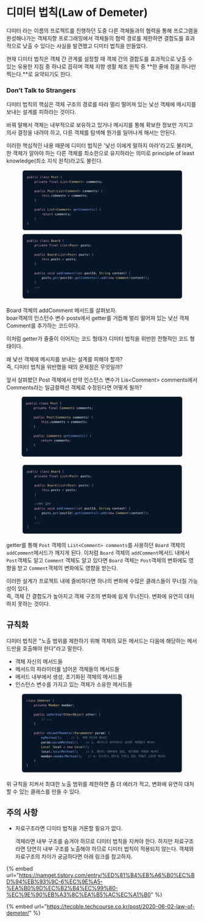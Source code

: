 # 디미터 법칙(Law of Demeter)

디미터 라는 이름의 프로젝트를 진행하던 도중 다른 객체들과의 협력을 통해 프로그램을 완성해나가는 객체지향 프로그래밍에서 객체들의 협력 경로를 제한하면 결합도를 효과적으로 낮출 수 있다는 사실을 발견했고 디미터 법칙을 만들었다.

현재 디미터 법칙은 객체 간 관계를 설정할 때 객체 간의 결합도를 효과적으로 낮출 수 있는 유용한 지침 중 하나로 꼽히며 객체 지향 생활 체조 원칙 중 **한 줄에 점을 하나만 찍는다.**로 요약되기도 한다.



### Don’t Talk to Strangers

디미터 법칙의 핵심은 객체 구조의 경로를 따라 멀리 떨어져 있는 낯선 객체에 메시지를 보내는 설계를 피하라는 것이다.

바꿔 말해서 객체는 내부적으로 보유하고 있거나 메시지를 통해 확보한 정보만 가지고 의사 결정을 내려야 하고, 다른 객체를 탐색해 뭔가를 일어나게 해서는 안된다.

이러한 핵심적인 내용 때문에 디미터 법칙은 '낯선 이에게 말하지 마라'라고도 불리며,\
한 객체가 알아야 하는 다른 객체를 최소한으로 유지하라는 의미로 principle of least knowledge(최소 지식 원칙)라고도 불린다.

<figure><img src="../../../.gitbook/assets/image (6).png" alt=""><figcaption></figcaption></figure>

Board 객체의 addComment 메서드를 살펴보자.\
boar객체의 인스턴수 변수 posts에서 getter를 거듭해 멀리 떨어져 있는 낯선 객체 Comment를 추가하는 코드이다.

이처럼 getter가 줄줄이 이어지는 코드 형태가 디미터 법칙을 위반한 전형적인 코드 형태이다.

왜 낯선 객체에 메시지를 보내는 설계를 피해야 할까?\
즉, 디미터 법칙을 위반했을 때의 문제점은 무엇일까?

앞서 살펴봤던  Post 객체에서 만약 인스턴스 변수가 Lis\<Comment> comments에서 Comments라는 일급컬렉션 객체로 수정된다면 어떻게 될까?

<figure><img src="../../../.gitbook/assets/image (7).png" alt=""><figcaption></figcaption></figure>

<figure><img src="../../../.gitbook/assets/image (2) (1) (1).png" alt=""><figcaption></figcaption></figure>

getter를 통해 `Post` 객체의 `List<Comment> comments`를 사용하던 `Board` 객체의 `addComment`메서드가 깨지게 된다. 이처럼 `Board` 객체의  `addComment`메서드 내에서 `Post`객체도 알고 `Comment` 객체도 알고 있다면 `Board` 객체는 `Post`객체의 변화에도 영향을 받고 `Comment`객체의 변화에도 영향을 받는다.

이러한 설계가 프로젝트 내에 즐비하다면 하나의 변화에 수많은 클래스들이 무너질 가능성이 있다.\
즉, 객체 간 결합도가 높아지고 객체 구조의 변화에 쉽게 무너진다. 변화에 유연히 대처하지 못하는 것이다.



## 규칙화

디미터 법칙은 "노출 범위를 제한하기 위해 객체의 모든 메서드는 다음에 해당하는 메서드만을 호출해야 한다"라고 말한다.

* 객체 자신의 메서드들
* 메서드의 파라미터롤 넘어온 객체들의 메서드들
* 메서드 내부에서 생성, 초기화된 객체의 메서드들
* 인스턴스 변수를 가지고 있는 객체가 소유한 메서드들

<figure><img src="../../../.gitbook/assets/image (2) (1).png" alt=""><figcaption></figcaption></figure>



위 규칙을 지켜서 최대한 노출 범위를 제한하면 좀 더 에러가 적고, 변화에 유연히 대처할 수 있는 클래스를 만들 수 있다.

## 주의 사항

*   자료구조라면 디미터 법칙을 거론할 필요가 없다.

    객체라면 내부 구조를 숨겨야 하므로 디미터 법칙을 지켜야 한다. 하지만 자료구조라면 당연히 내부 구조를 노출해야 하므로 디미터 법칙이 적용되지 않는다. 객체와 자료구조의 차이가 궁금하다면 아래 링크를 참고하자.

{% embed url="https://namget.tistory.com/entry/%ED%81%B4%EB%A6%B0%EC%BD%94%EB%93%9C-6%EC%9E%A5-%EA%B0%9D%EC%B2%B4%EC%99%80-%EC%9E%90%EB%A3%8C%EA%B5%AC%EC%A1%B0" %}







{% embed url="https://tecoble.techcourse.co.kr/post/2020-06-02-law-of-demeter/" %}











